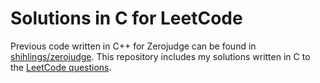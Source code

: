 # Solutions in C for LeetCode
Previous code written in C++ for Zerojudge can be found in [shihlings/zerojudge](https://github.com/shihlings/zerojudge). This repository includes my solutions written in C to the [LeetCode questions](https://leetcode.com).
